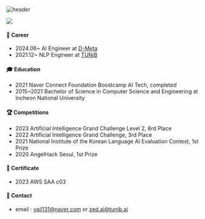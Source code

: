 
![header](https://capsule-render.vercel.app/api?type=soft&color=auto&height=100&section=header&text=Tofulim's%20Profile&fontSize=30)


<a href="https://blog.naver.com/vail131" target="_blank"><img src="https://img.shields.io/badge/blog-000000?style=flat-square&logo=Bloglovin &logoColor=white"/></a>   
 
#### 🔭 Career
- 2024.06~ AI Engineer at [D-Meta](https://www.d-meta.ai/)
- 2021.12~ NLP Engineer at [TUNiB](https://tunib.ai/)
#### 🎓 Education
- 2021 Naver Connect Foundation Boostcamp AI Tech, completed
- 2015~2021 Bachelor of Science in Computer Science and Engineering at Incheon National University
#### 🏆 Competitions
- 2023 Artificial Intelligence Grand Challenge Level 2, 8rd Place
- 2022 Artificial Intelligence Grand Challenge, 3rd Place
- 2021 National Institute of the Korean Language AI Evaluation Contest, 1st Prize
- 2020 AngelHack Seoul, 1st Prize
#### 📜 Certificate
- 2023 AWS SAA c03
#### 💬 Contact
- email : vail131@naver.com or zed.ai@tunib.ai
